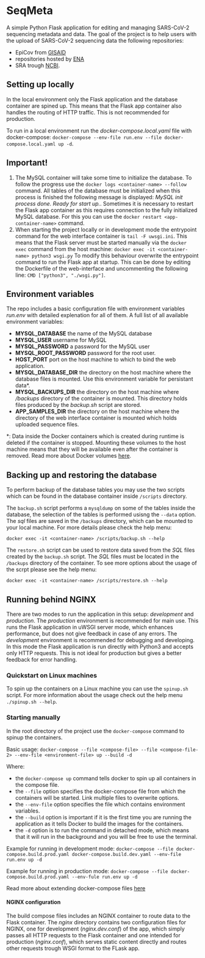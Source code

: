 # SeqMeta

A simple Python Flask application for editing and managing SARS-CoV-2 sequencing metadata and data. The goal of the project is to help users with the upload of SARS-CoV-2 sequencing data the following repositories: 
- EpiCov from [GISAID](https://www.gisaid.org/)
- repositories hosted by [ENA](https://www.ebi.ac.uk/ena/browser/home) 
- SRA trough [NCBI](https://www.ncbi.nlm.nih.gov).

## Setting up locally

In the local environment only the Flask application and the database container are spined up. This means that the Flask app container also handles the routing of HTTP traffic. This is not recommended for production.

To run in a local environment run the *docker-compose.local.yaml* file with docker-compose: `docker-compose --env-file run.env --file docker-compose.local.yaml up -d`.


## Important!

1. The MySQL container will take some time to initialize the database. To follow the progress use the `docker logs <container-name> --follow` command. All tables of the database must be initialized when this process is finished the following message is displayed: *MySQL init process done. Ready for start up.*. Sometimes it is necessary to restart the Flask app container as this requires connection to the fully initialized MySQL database. For this you can use the `docker restart <app-container-name>` command.
2. When starting the project locally or in development mode the entrypoint command for the web interface container is `tail -F uwsgi.ini`. This means that the Flask server must be started manually via the `docker exec` command from the host machine: `docker exec -it <container-name> python3 wsgi.py`
To modify this behaviour overwrite the entrypoint command to run the Flask app at startup. This can be done by editing the Dockerfile of the web-interface and uncommenting the following line: `CMD ["python3", "./wsgi.py"]`.


## Environment variables

The repo includes a basic configuration file with environment variables *run.env* with detailed explenation for all of them. A full list of all available environment variables:
- **MYSQL_DATABASE** the name of the MySQL database
- **MYSQL_USER** username for MySQL
- **MYSQL_PASSWORD** a password for the MySQL user
- **MYSQL_ROOT_PASSWORD** password for the root user.
- **HOST_PORT** port on the host machine to which to bind the web application.
- **MYSQL_DATABASE_DIR** the directory on the host machine where the database files is mounted. Use this environment variable for persistant data*.
- **MYSQL_BACKUPS_DIR** the directory on the host machine where */backups* directory of the container is mounted. This directory holds files produced by the *backup.sh* script are stored.
- **APP_SAMPLES_DIR** the directory on the host machine where the directory of the web interface container is mounted which holds uploaded sequence files.

\*: Data inside the Docker containers which is created during runtime is deleted if the container is stopped. Mounting these volumes to the host machine means that they will be available even after the container is removed. Read more about Docker volumes [here](https://docs.docker.com/storage/volumes/).



## Backing up and restoring the database

To perform backup of the database tables you may use the two scripts which can be found in the database container inside `/scripts` directory.

The `backup.sh` script performs a `mysqldump` on some of the tables inside the database, the selection of the tables is performed usisng the `--data` option. The *sql* files are saved in the `/backups` directory, which can be mounted to your local machine. For more details please check the help menu:


`docker exec -it <container-name> /scripts/backup.sh --help`


The `restore.sh` script can be used to restore data saved from the *SQL* files created by the `backup.sh` script. The *SQL* files must be located in the `/backups` directory of the container. To see more options about the usage of the scrpt please see the help menu:


`docker exec -it <container-name> /scripts/restore.sh --help`


## Running behind NGINX

There are two modes to run the application in this setup: *development* and *production*.
The *production* environment is recommended for main use. This runs the Flask application in uWSGI server mode, which enhances performance, but does not give feedback in case of any errors.
The *development* environment is recommended for debugging and developing. In this mode the Flask application is run directly with Python3 and accepts only HTTP requests. This is not ideal for production but gives a better feedback for error handling.



### Quickstart on Linux machines

To spin up the containers on a Linux machine you can use the `spinup.sh` script. For more information about the usage check out the help menu `./spinup.sh --help`.


### Starting manually

In the root directory of the project use the `docker-compose` command to spinup the containers.

Basic usage:
`docker-compose --file <compose-file> --file <compose-file-2> --env-file <environment-file> up --build -d`

Where:
- the `docker-compose up` command tells docker to spin up all containers in the compose file.
- the `--file` option specifies the docker-compose file from which the containers will be started. Link multiple files to overwrite options. 
- the `--env-file` option specifies the file which contains environment variables. 
- the `--build` option is important if it is the first time you are running the application as it tells Docker to build the images for the containers.
- the `-d` option is to run the command in detached mode, which means that it will run in the background and you will be free to use the terminal.


Example for running in development mode:
`docker-compose --file docker-compose.build.prod.yaml docker-compose.build.dev.yaml --env-file run.env up -d`

Example for running in production mode:
`docker-compose --file docker-compose.build.prod.yaml --env-fule run.env up -d`

Read more about extending docker-compose files [here](https://docs.docker.com/compose/extends/)



#### NGINX configuration

The build compose files includes an NGINX container to route data to the Flask container. The *nginx* directory contains two configuration files for NGINX, one for development (*nginx.dev.conf*) of the app, which simply passes all HTTP requests to the Flask container and one intended for production (*nginx.conf*), which serves static content directly and routes other requests trough WSGI format to the FLask app.
